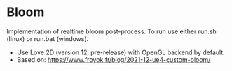 # Bloom
Implementation of realtime bloom post-process. To run use either run.sh (linux) or run.bat (windows).

- Use Love 2D (version 12, pre-release) with OpenGL backend by default.
- Based on: https://www.froyok.fr/blog/2021-12-ue4-custom-bloom/
